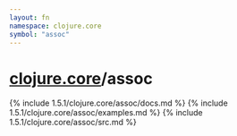 ```yaml
---
layout: fn
namespace: clojure.core
symbol: "assoc"
---
```


# [clojure.core](../)/assoc

{% include 1.5.1/clojure.core/assoc/docs.md %}
{% include 1.5.1/clojure.core/assoc/examples.md %}
{% include 1.5.1/clojure.core/assoc/src.md %}

